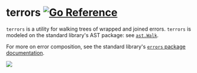 # terrors [![Go Reference](https://pkg.go.dev/badge/github.com/lukasschwab/terrors.svg)](https://pkg.go.dev/github.com/lukasschwab/terrors)

`terrors` is a utility for walking trees of wrapped and joined errors. `terrors` is modeled on the standard library's AST package: see [`ast.Walk`](https://pkg.go.dev/go/ast#Walk).

For more on error composition, see the standard library's [`errors` package documentation](https://pkg.go.dev/errors).

[![](https://upload.wikimedia.org/wikipedia/commons/thumb/1/16/The_terrible_plague_of_locusts_in_Palestine%2C_March-June_1915._Locusts_denuding_a_fig_tree._LOC_matpc.01902.tif/lossy-page1-1280px-The_terrible_plague_of_locusts_in_Palestine%2C_March-June_1915._Locusts_denuding_a_fig_tree._LOC_matpc.01902.tif.jpg)](https://commons.wikimedia.org/wiki/File:The_terrible_plague_of_locusts_in_Palestine,_March-June_1915._Locusts_denuding_a_fig_tree._LOC_matpc.01902.tif)
